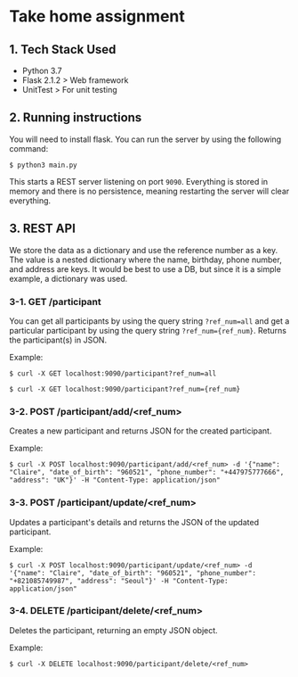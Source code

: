 # Take home assignment

## 1. Tech Stack Used
* Python 3.7
* Flask 2.1.2 > Web framework
* UnitTest > For unit testing

## 2. Running instructions

You will need to install flask. You can run the server by using the following command:

```shell
$ python3 main.py
```

This starts a REST server listening on port `9090`. Everything is stored in memory and there
is no persistence, meaning restarting the server will clear everything.

## 3. REST API

We store the data as a dictionary and use the reference number as a key. The value is a nested dictionary where the name, birthday, phone number, and address are keys. It would be best to use a DB, but since it is a simple example, a dictionary was used.

### 3-1. GET /participant

You can get all participants by using the query string `?ref_num=all` and get a particular participant by using the query string `?ref_num={ref_num}`.
Returns the participant(s) in JSON.

Example:

```shell
$ curl -X GET localhost:9090/participant?ref_num=all
```

```shell
$ curl -X GET localhost:9090/participant?ref_num={ref_num}
```

### 3-2. POST /participant/add/<ref_num>

Creates a new participant and returns JSON for the created participant.

Example:

```shell
$ curl -X POST localhost:9090/participant/add/<ref_num> -d '{"name": "Claire", "date_of_birth": "960521", "phone_number": "+447975777666", "address": "UK"}' -H "Content-Type: application/json" 
```

### 3-3. POST /participant/update/<ref_num>

Updates a participant's details and returns the JSON of the updated participant.

Example:

```shell
$ curl -X POST localhost:9090/participant/update/<ref_num> -d '{"name": "Claire", "date_of_birth": "960521", "phone_number": "+821085749987", "address": "Seoul"}' -H "Content-Type: application/json" 
```

### 3-4. DELETE /participant/delete/<ref_num>

Deletes the participant, returning an empty JSON object.

Example:

```shell
$ curl -X DELETE localhost:9090/participant/delete/<ref_num>
```


